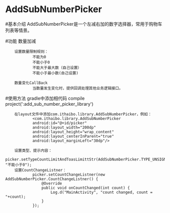 # AddSubNumberPicker

#基本介绍
AddSubNumberPicker是一个左减右加的数字选择器，常用于购物车列表等情景。

#功能
        数量加减
        
        设置数量限制规则：
                不能为0
                不能小于0
                不能大于最大数（自己设置）
                不能小于最小数(自己设置)
        
        数量变化CallBack
                当数量发生变化时，提供回调处理其他业务逻辑接口。

#使用方法
        gradle中添加相代码
                compile project(':add_sub_number_picker_library')
        
        在layout文件中添加com.ithaibo.library.AddSubNumberPicker，例如：
                <com.ithaibo.library.AddSubNumberPicker
                android:id="@+id/picker"
                android:layout_width="200dp"
                android:layout_height="wrap_content"
                android:layout_centerInParent="true"
                android:layout_marginLeft="30dp"/>
        
        设置类型、提示内容：
                picker.setTypeCountLimitAndToasLimittStr(AddSubNumberPicker.TYPE_UNSIGN_NUMBER, "不能小于0");
        设置CountChangeListner：
                picker.setCountChangeListner(new AddSubNumberPicker.CountChangeListner() {
                    @Override
                    public void onCountChanged(int count) {
                        Log.d("MainActivity", "count changed, count = "+count);
                    }
                });
